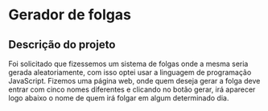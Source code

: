 Gerador de folgas
=============================
Descrição do projeto
-------------------------
Foi solicitado que fizessemos um sistema de folgas onde a mesma seria gerada aleatoriamente, com isso optei usar a linguagem de 
programação JavaScript.
Fizemos uma página web, onde quem deseja gerar a folga deve entrar com cinco nomes diferentes e clicando no botão 
gerar, irá aparecer logo abaixo o nome de quem irá folgar em algum determinado dia.

